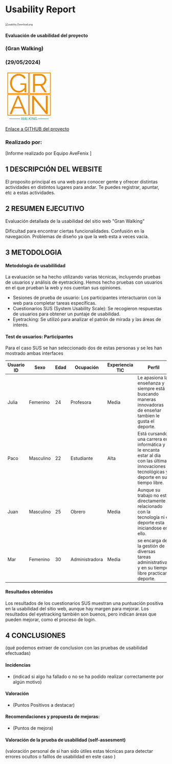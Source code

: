 # Usability Report



<img src="https://encrypted-tbn0.gstatic.com/images?q=tbn:ANd9GcRF017nhV-TFmNER2OM8UbXtdN6xwAKBYrv0i6onNfKu6Yn0BV0RK6aiOroeXl73LSY-B0&usqp=CAU" alt="usability Download png" style="zoom:50%;" />

#### Evaluación de usabilidad del proyecto 

### (Gran Walking)

### (29/05/2024)




![Imagen Proyecto](./Img/LogoBorrachos.png)

[Enlace a GITHUB del proyecto](https://github.com/Machaquilla/DIU)





### Realizado por:

[Informe realizado por Equipo AveFenix ]












## 1 DESCRIPCIÓN DEL WEBSITE

 El proposito principal es una web para conocer gente y ofrecer distintas actividades en distintos lugares para andar. Te puedes registrar, apuntar, etc a estas actividades.



## 2 RESUMEN EJECUTIVO

Evaluación detallada de la usabilidad del sitio web "Gran Walking"

Dificultad para encontrar ciertas funcionalidades.
Confusión en la navegación.
Problemas de diseño ya que la web esta a veces vacia.





## 3 METODOLOGIA 

#### Metodología de usabililidad

La evaluación se ha hecho utilizando varias técnicas, incluyendo pruebas de usuarios y análisis de eyetracking. 
Hemos hecho pruebas con usuarios en el que prueban la web y nos cuentan sus opiniones.
- Sesiones de prueba de usuario: Los participantes interactuaron con la web para completar tareas específicas.
- Cuestionarios SUS (System Usability Scale): Se recogieron respuestas de usuarios para obtener un puntaje de usabilidad.
- Eyetracking: Se utilizó para analizar el patrón de mirada y las áreas de interés.

 

#### Test de usuarios: Participantes
Para el caso SUS se han seleccionado dos de estas personas y se les han mostrado ambas interfaces

| Usuario ID| Sexo      | Edad | Ocupación  | Experiencia TIC         | Perfil  | Test | SUS  |
| --------- | --------- | ---- | ---------- | ----------------------- | ------- | ---- | ---- | 
| Julia | Femenino  | 24   | Profesora        | Media | Le apasiona la enseñanza y siempre está buscando maneras innovadoras de enseñar tambien le gusta el deporte.                               | A    | 95   |
| Paco  | Masculino | 22   | Estudiante       | Alta  | Está cursando una carrera en informática y le encanta estar al día con las últimas innovaciones tecnológicas y deporte en su tiempo libre. | A    | 85   |
| Juan  | Masculino | 25   | Obrero           | Media | Aunque su trabajo no está directamente relacionado con la tecnología ni el deporte esta iniciandose en ello.                               | A    | 80   |
| Mar   | Femenino  | 30   | Administradora   | Media | se encarga de la gestión de diversas tareas administrativas y en su tiempo libre practicar deporte.                                        | B    | 82.5 |






#### Resultados obtenidos


Los resultados de los cuestionarios SUS muestran una puntuación positiva en la usabilidad del sitio web, aunque hay margen para mejorar. Los resultados del eyetracking también son buenos, pero indican áreas que pueden mejorar, como el proceso de login.



## 4 CONCLUSIONES 



(qué podemos extraer de conclusion con las pruebas de usabilidad efectuadas)



#### Incidencias

* (indicad si algo ha fallado o no se ha podido realizar correctamente por algún motivo)



#### Valoración 

* (Puntos Positivos a destacar)



#### Recomendaciones y propuesta de mejoras: 

* (Puntos de mejora)







#### Valoración de la prueba de usabilidad (self-assesment)

(valoración personal de si han sido útiles estas técnicas para detectar errores ocultos o falllos de usabilidad en este caso )
